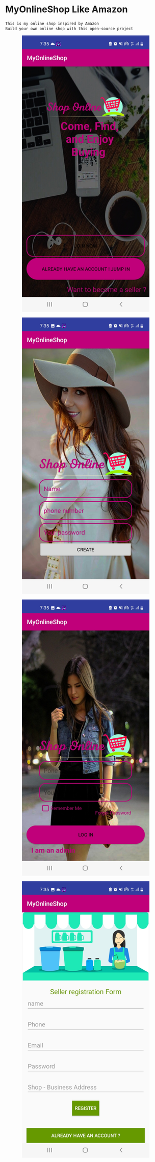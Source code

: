 # MyOnlineShop Like Amazon
    This is my online shop inspired by Amazon
    Build your own online shop with this open-source project

<p align="center">
  <img src="app/1.jpg" width="400" >
</p>

<p align="center">
  <img src="app/2.jpg" width="400" >
</p>

<p align="center">
  <img src="app/3.jpg" width="400" >
</p>

<p align="center">
  <img src="app/4.jpg" width="400" >
</p>
